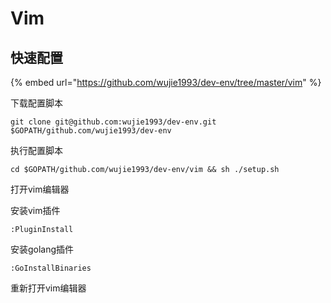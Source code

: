 # Vim

## 快速配置

{% embed url="https://github.com/wujie1993/dev-env/tree/master/vim" %}

下载配置脚本

```
git clone git@github.com:wujie1993/dev-env.git $GOPATH/github.com/wujie1993/dev-env
```

执行配置脚本

```text
cd $GOPATH/github.com/wujie1993/dev-env/vim && sh ./setup.sh
```

打开vim编辑器

安装vim插件

```text
:PluginInstall
```

安装golang插件

```text
:GoInstallBinaries
```

重新打开vim编辑器



